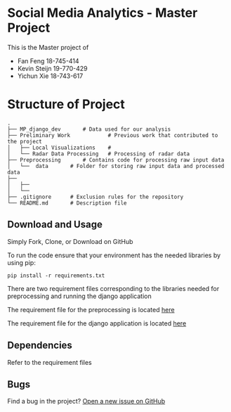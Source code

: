 # Social Media Analytics - Master Project

This is the Master project of
- Fan Feng        18-745-414
- Kevin Steijn    19-770-429
- Yichun Xie      18-743-617

# Structure of Project

    .
    ├── MP_django_dev		# Data used for our analysis
    ├── Preliminary Work            # Previous work that contributed to the project
	│   ├── Local Visualizations	# 
	│   └── Radar Data Processing	# Processing of radar data
	├── Preprocessing		# Contains code for processing raw input data
    │   └──  data		# Folder for storing raw input data and processed data
    ├── 
	│   ├── 
    │   └── 
	├── .gitignore		# Exclusion rules for the repository
    └── README.md		# Description file
	
## Download and Usage

Simply Fork, Clone, or Download on GitHub

To run the code ensure that your environment has the needed libraries by using pip:

`pip install -r requirements.txt`

There are two requirement files corresponding to the libraries needed for preprocessing and running the django application

The requirement file for the preprocessing is located [here](https://github.com/TemporalData/Meteo-Tweets/tree/master/Preprocessing/requirements.txt)

The requirement file for the django application is located [here](https://github.com/TemporalData/Meteo-Tweets/tree/master/MP_django_dev/requirements.txt)

## Dependencies

Refer to the requirement files

## Bugs

Find a bug in the project? [Open a new issue on GitHub](https://github.com/TemporalData/Meteo-Tweets/issues)
